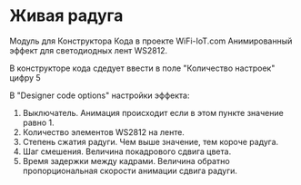 Живая радуга
===================

Модуль для Конструктора Кода в проекте WiFi-IoT.com
Анимированный эффект для светодиодных лент WS2812.

В конструкторе кода сдедует ввести в поле "Количество настроек" цифру 5

В "Designer code options" настройки эффекта:

1. Выключатель. Анимация происходит если в этом пункте значение равно 1.
2. Количество элементов WS2812 на ленте.
3. Степень сжатия радуги. Чем выше значение, тем короче радуга.
4. Шаг смешения. Величина покадрового сдвига цвета.
5. Время задержки между кадрами. Величина обратно пропорциональная скорости анимации сдвига радуги.
